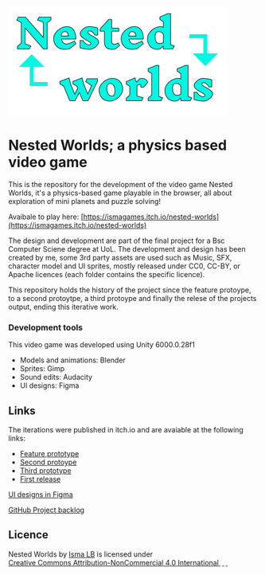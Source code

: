 ![Nested Words logo](./Files/NestedWords-logo.png)
# Nested Worlds; a physics based video game

This is the repository for the development of the video game Nested Worlds, it's a physics-based game playable in the browser,
all about exploration of mini planets and puzzle solving!

Avaibale to play here: [https://ismagames.itch.io/nested-worlds](https://ismagames.itch.io/nested-worlds)

The design and development are part of the final project for a Bsc Computer Sciene degree at UoL. The development and design 
has been created by me, some 3rd party assets are used such as Music, SFX, character model and UI sprites, mostly released 
under CC0, CC-BY, or Apache licences (each folder contains the specific licence).

This repository holds the history of the project since the feature protoype, to a second protoytpe, a third protoype and
finally the relese of the projects output, ending this iterative work.

### Development tools
This video game was developed using Unity 6000.0.28f1
- Models and animations: Blender
- Sprites: Gimp
- Sound edits: Audacity
- UI designs: Figma
  
## Links
The iterations were published in itch.io and are avaiable at the following links:
- [Feature prototype](https://ismagames.itch.io/nested-worlds-feature-prototype)
- [Second protoype](https://ismagames.itch.io/nested-worlds-prototype-2)
- [Third prototype](https://ismagames.itch.io/nested-worlds-prototype-3)
- [First release](https://ismagames.itch.io/nested-worlds)

[UI designs in Figma](https://www.figma.com/design/XDTlAIYZUArpNIuiUnkOLr/Nested-Worlds-UI-Interface?node-id=1-2&p=f)

[GitHub Project backlog](https://github.com/users/Isma-LB/projects/4/views/6)

## Licence
<p xmlns:cc="http://creativecommons.org/ns#" xmlns:dct="http://purl.org/dc/terms/">
  Nested Worlds by <a rel="cc:attributionURL dct:creator" property="cc:attributionName" href="https://ismagames.itch.io/">Isma LB</a> 
  is licensed under 
  <a href="https://creativecommons.org/licenses/by-nc/4.0/" target="_blank" rel="license noopener noreferrer" style="display:inline-block;">
    Creative Commons Attribution-NonCommercial 4.0 International
    <img style="height:22px!important;margin-left:3px;vertical-align:text-bottom;" src="https://mirrors.creativecommons.org/presskit/icons/cc.svg" alt="">
    <img style="height:22px!important;margin-left:3px;vertical-align:text-bottom;" src="https://mirrors.creativecommons.org/presskit/icons/by.svg" alt="">
    <img style="height:22px!important;margin-left:3px;vertical-align:text-bottom;" src="https://mirrors.creativecommons.org/presskit/icons/nc.svg" alt="">
  </a>
</p>

